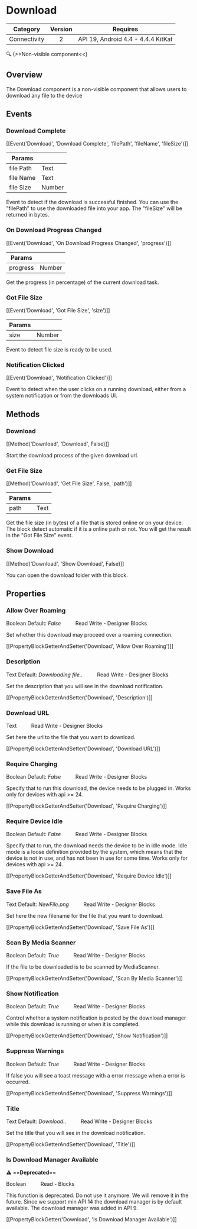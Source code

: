 # Download

| Category | Version | Requires |
|:--------:|:-------:|:--------:|
|Connectivity|2|API 19, Android 4.4 - 4.4.4 KitKat|

:mag: {>>Non-visible component<<}

## Overview

The Download component is a non-visible component that allows users to download any file to the device

## Events

### Download Complete

[[Event('Download', 'Download Complete', 'filePath', 'fileName', 'fileSize')]]

| Params | []() |
|--------|------|
|file Path|Text|
|file Name|Text|
|file Size|Number|


Event to detect if the download is successful finished. You can use the "filePath" to use the downloaded file into your app. The "fileSize" will be returned in bytes.

### On Download Progress Changed

[[Event('Download', 'On Download Progress Changed', 'progress')]]

| Params | []() |
|--------|------|
|progress|Number|


Get the progress (in percentage) of the current download task.

### Got File Size

[[Event('Download', 'Got File Size', 'size')]]

| Params | []() |
|--------|------|
|size|Number|


Event to detect file size is ready to be used.

### Notification Clicked

[[Event('Download', 'Notification Clicked')]]

Event to detect when the user clicks on a running download, either from a system notification or from the downloads UI.

## Methods

### Download

[[Method('Download', 'Download', False)]]

Start the download process of the given download url.

### Get File Size

[[Method('Download', 'Get File Size', False, 'path')]]

| Params | []() |
|--------|------|
|path|Text|


Get the file size (in bytes) of a file that is stored online or on your device. The block detect automatic if it is a online path or not. You will get the result in the "Got File Size" event.

### Show Download

[[Method('Download', 'Show Download', False)]]

You can open the download folder with this block.

## Properties

### Allow Over Roaming

<span class="chip chip-boolean">Boolean</span> <span class="chip chip-boolean">Default: <i>False</i></span>&nbsp;&nbsp;&nbsp;&nbsp;&nbsp;&nbsp;&nbsp;&nbsp;&nbsp;&nbsp;<span class="chip chip-rw">Read</span> <span class="chip chip-rw">Write</span> - <span class="chip chip-bd">Designer</span> <span class="chip chip-bd">Blocks</span> 

Set whether this download may proceed over a roaming connection.

[[PropertyBlockGetterAndSetter('Download', 'Allow Over Roaming')]]

### Description

<span class="chip chip-text">Text</span> <span class="chip chip-text">Default: <i>Downloading file..</i></span>&nbsp;&nbsp;&nbsp;&nbsp;&nbsp;&nbsp;&nbsp;&nbsp;&nbsp;&nbsp;<span class="chip chip-rw">Read</span> <span class="chip chip-rw">Write</span> - <span class="chip chip-bd">Designer</span> <span class="chip chip-bd">Blocks</span> 

Set the description that you will see in the download notification.

[[PropertyBlockGetterAndSetter('Download', 'Description')]]

### Download URL

<span class="chip chip-text">Text</span>&nbsp;&nbsp;&nbsp;&nbsp;&nbsp;&nbsp;&nbsp;&nbsp;&nbsp;&nbsp;<span class="chip chip-rw">Read</span> <span class="chip chip-rw">Write</span> - <span class="chip chip-bd">Designer</span> <span class="chip chip-bd">Blocks</span> 

Set here the url to the file that you want to download.

[[PropertyBlockGetterAndSetter('Download', 'Download URL')]]

### Require Charging

<span class="chip chip-boolean">Boolean</span> <span class="chip chip-boolean">Default: <i>False</i></span>&nbsp;&nbsp;&nbsp;&nbsp;&nbsp;&nbsp;&nbsp;&nbsp;&nbsp;&nbsp;<span class="chip chip-rw">Read</span> <span class="chip chip-rw">Write</span> - <span class="chip chip-bd">Designer</span> <span class="chip chip-bd">Blocks</span> 

Specify that to run this download, the device needs to be plugged in. Works only for devices with api &gt;= 24.

[[PropertyBlockGetterAndSetter('Download', 'Require Charging')]]

### Require Device Idle

<span class="chip chip-boolean">Boolean</span> <span class="chip chip-boolean">Default: <i>False</i></span>&nbsp;&nbsp;&nbsp;&nbsp;&nbsp;&nbsp;&nbsp;&nbsp;&nbsp;&nbsp;<span class="chip chip-rw">Read</span> <span class="chip chip-rw">Write</span> - <span class="chip chip-bd">Designer</span> <span class="chip chip-bd">Blocks</span> 

Specify that to run, the download needs the device to be in idle mode. Idle mode is a loose definition provided by the system, which means that the device is not in use, and has not been in use for some time. Works only for devices with api &gt;= 24.

[[PropertyBlockGetterAndSetter('Download', 'Require Device Idle')]]

### Save File As

<span class="chip chip-text">Text</span> <span class="chip chip-text">Default: <i>NewFile.png</i></span>&nbsp;&nbsp;&nbsp;&nbsp;&nbsp;&nbsp;&nbsp;&nbsp;&nbsp;&nbsp;<span class="chip chip-rw">Read</span> <span class="chip chip-rw">Write</span> - <span class="chip chip-bd">Designer</span> <span class="chip chip-bd">Blocks</span> 

Set here the new filename for the file that you want to download.

[[PropertyBlockGetterAndSetter('Download', 'Save File As')]]

### Scan By Media Scanner

<span class="chip chip-boolean">Boolean</span> <span class="chip chip-boolean">Default: <i>True</i></span>&nbsp;&nbsp;&nbsp;&nbsp;&nbsp;&nbsp;&nbsp;&nbsp;&nbsp;&nbsp;<span class="chip chip-rw">Read</span> <span class="chip chip-rw">Write</span> - <span class="chip chip-bd">Designer</span> <span class="chip chip-bd">Blocks</span> 

If the file to be downloaded is to be scanned by MediaScanner.

[[PropertyBlockGetterAndSetter('Download', 'Scan By Media Scanner')]]

### Show Notification

<span class="chip chip-boolean">Boolean</span> <span class="chip chip-boolean">Default: <i>True</i></span>&nbsp;&nbsp;&nbsp;&nbsp;&nbsp;&nbsp;&nbsp;&nbsp;&nbsp;&nbsp;<span class="chip chip-rw">Read</span> <span class="chip chip-rw">Write</span> - <span class="chip chip-bd">Designer</span> <span class="chip chip-bd">Blocks</span> 

Control whether a system notification is posted by the download manager while this download is running or when it is completed.

[[PropertyBlockGetterAndSetter('Download', 'Show Notification')]]

### Suppress Warnings

<span class="chip chip-boolean">Boolean</span> <span class="chip chip-boolean">Default: <i>True</i></span>&nbsp;&nbsp;&nbsp;&nbsp;&nbsp;&nbsp;&nbsp;&nbsp;&nbsp;&nbsp;<span class="chip chip-rw">Read</span> <span class="chip chip-rw">Write</span> - <span class="chip chip-bd">Designer</span> <span class="chip chip-bd">Blocks</span> 

If false you will see a toast message with a error message when a error is occurred.

[[PropertyBlockGetterAndSetter('Download', 'Suppress Warnings')]]

### Title

<span class="chip chip-text">Text</span> <span class="chip chip-text">Default: <i>Download..</i></span>&nbsp;&nbsp;&nbsp;&nbsp;&nbsp;&nbsp;&nbsp;&nbsp;&nbsp;&nbsp;<span class="chip chip-rw">Read</span> <span class="chip chip-rw">Write</span> - <span class="chip chip-bd">Designer</span> <span class="chip chip-bd">Blocks</span> 

Set the title that you will see in the download notification.

[[PropertyBlockGetterAndSetter('Download', 'Title')]]

### Is Download Manager Available

:warning: ==**Deprecated**==

<span class="chip chip-boolean">Boolean</span>&nbsp;&nbsp;&nbsp;&nbsp;&nbsp;&nbsp;&nbsp;&nbsp;&nbsp;&nbsp;<span class="chip chip-rw">Read</span> - <span class="chip chip-bd">Blocks</span> 

This function is deprecated. Do not use it anymore. We will remove it in the future. Since we support min API 14 the download manager is by default available. The download manager was added in API 9.

[[PropertyBlockGetter('Download', 'Is Download Manager Available')]]